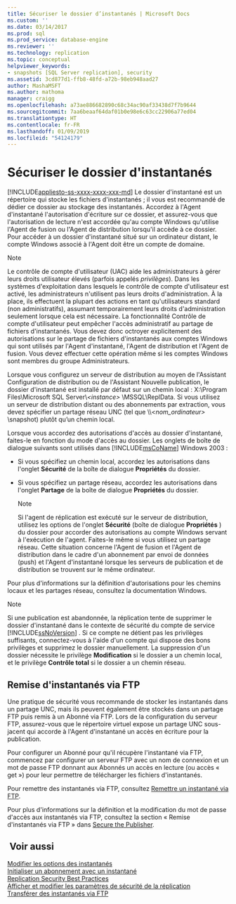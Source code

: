 ```yaml
---
title: Sécuriser le dossier d’instantanés | Microsoft Docs
ms.custom: ''
ms.date: 03/14/2017
ms.prod: sql
ms.prod_service: database-engine
ms.reviewer: ''
ms.technology: replication
ms.topic: conceptual
helpviewer_keywords:
- snapshots [SQL Server replication], security
ms.assetid: 3cd877d1-ffb8-48fd-a72b-98eb948aad27
author: MashaMSFT
ms.author: mathoma
manager: craigg
ms.openlocfilehash: a73ae886682890c68c34ac90af33438d7f7b9644
ms.sourcegitcommit: 7aa6beaaf64daf01b0e98e6c63cc22906a77ed04
ms.translationtype: HT
ms.contentlocale: fr-FR
ms.lasthandoff: 01/09/2019
ms.locfileid: "54124179"
---
```

# <a name="secure-the-snapshot-folder"></a>Sécuriser le dossier d'instantanés
[!INCLUDE[appliesto-ss-xxxx-xxxx-xxx-md](../../../includes/appliesto-ss-xxxx-xxxx-xxx-md.md)]
  Le dossier d'instantané est un répertoire qui stocke les fichiers d'instantanés ; il vous est recommandé de dédier ce dossier au stockage des instantanés. Accordez à l'Agent d'instantané l'autorisation d'écriture sur ce dossier, et assurez-vous que l'autorisation de lecture n'est accordée qu'au compte Windows qu'utilise l'Agent de fusion ou l'Agent de distribution lorsqu'il accède à ce dossier. Pour accéder à un dossier d'instantané situé sur un ordinateur distant, le compte Windows associé à l'Agent doit être un compte de domaine.  
  
> [!NOTE]  
>  Le contrôle de compte d'utilisateur (UAC) aide les administrateurs à gérer leurs droits utilisateur élevés (parfois appelés *privilèges*). Dans les systèmes d'exploitation dans lesquels le contrôle de compte d'utilisateur est activé, les administrateurs n'utilisent pas leurs droits d'administration. À la place, ils effectuent la plupart des actions en tant qu'utilisateurs standard (non administratifs), assumant temporairement leurs droits d'administration seulement lorsque cela est nécessaire. La fonctionnalité Contrôle de compte d'utilisateur peut empêcher l'accès administratif au partage de fichiers d'instantanés. Vous devez donc octroyer explicitement des autorisations sur le partage de fichiers d'instantanés aux comptes Windows qui sont utilisés par l'Agent d'instantané, l'Agent de distribution et l'Agent de fusion. Vous devez effectuer cette opération même si les comptes Windows sont membres du groupe Administrateurs.  
  
 Lorsque vous configurez un serveur de distribution au moyen de l'Assistant Configuration de distribution ou de l'Assistant Nouvelle publication, le dossier d'instantané est installé par défaut sur un chemin local : X:\Program Files\Microsoft SQL Server\\*\<instance>* \MSSQL\ReplData. Si vous utilisez un serveur de distribution distant ou des abonnements par extraction, vous devez spécifier un partage réseau UNC (tel que \\\\<*nom_ordinateur>* \snapshot) plutôt qu’un chemin local.  
  
 Lorsque vous accordez des autorisations d'accès au dossier d'instantané, faites-le en fonction du mode d'accès au dossier. Les onglets de boîte de dialogue suivants sont utilisés dans [!INCLUDE[msCoName](../../../includes/msconame-md.md)] Windows 2003 :  
  
-   Si vous spécifiez un chemin local, accordez les autorisations dans l'onglet **Sécurité** de la boîte de dialogue **Propriétés** du dossier.  
  
-   Si vous spécifiez un partage réseau, accordez les autorisations dans l'onglet **Partage** de la boîte de dialogue **Propriétés** du dossier.  
  
    > [!NOTE]  
    >  Si l'agent de réplication est exécuté sur le serveur de distribution, utilisez les options de l'onglet **Sécurité** (boîte de dialogue **Propriétés** ) du dossier pour accorder des autorisations au compte Windows servant à l'exécution de l'agent. Faites-le même si vous utilisez un partage réseau. Cette situation concerne l'Agent de fusion et l'Agent de distribution dans le cadre d'un abonnement par envoi de données (push) et l'Agent d'instantané lorsque les serveurs de publication et de distribution se trouvent sur le même ordinateur.  
  
 Pour plus d'informations sur la définition d'autorisations pour les chemins locaux et les partages réseau, consultez la documentation Windows.  
  
> [!NOTE]  
>  Si une publication est abandonnée, la réplication tente de supprimer le dossier d'instantané dans le contexte de sécurité du compte de service [!INCLUDE[ssNoVersion](../../../includes/ssnoversion-md.md)] . Si ce compte ne détient pas les privilèges suffisants, connectez-vous à l'aide d'un compte qui dispose des bons privilèges et supprimez le dossier manuellement. La suppression d'un dossier nécessite le privilège **Modification** si le dossier a un chemin local, et le privilège **Contrôle total** si le dossier a un chemin réseau.  
  
## <a name="delivering-snapshots-through-ftp"></a>Remise d'instantanés via FTP  
 Une pratique de sécurité vous recommande de stocker les instantanés dans un partage UNC, mais ils peuvent également être stockés dans un partage FTP puis remis à un Abonné via FTP. Lors de la configuration du serveur FTP, assurez-vous que le répertoire virtuel expose un partage UNC sous-jacent qui accorde à l'Agent d'instantané un accès en écriture pour la publication.  
  
 Pour configurer un Abonné pour qu'il récupère l'instantané via FTP, commencez par configurer un serveur FTP avec un nom de connexion et un mot de passe FTP donnant aux Abonnés un accès en lecture (ou accès « get ») pour leur permettre de télécharger les fichiers d'instantanés.  
  
 Pour remettre des instantanés via FTP, consultez [Remettre un instantané via FTP](../../../relational-databases/replication/publish/deliver-a-snapshot-through-ftp.md).  
  
 Pour plus d'informations sur la définition et la modification du mot de passe d'accès aux instantanés via FTP, consultez la section « Remise d'instantanés via FTP » dans [Secure the Publisher](../../../relational-databases/replication/security/secure-the-publisher.md).  
  
## <a name="see-also"></a> Voir aussi  
 [Modifier les options des instantanés](../../../relational-databases/replication/snapshot-options.md)   
 [Initialiser un abonnement avec un instantané](../../../relational-databases/replication/initialize-a-subscription-with-a-snapshot.md)   
 [Replication Security Best Practices](../../../relational-databases/replication/security/replication-security-best-practices.md)   
 [Afficher et modifier les paramètres de sécurité de la réplication](../../../relational-databases/replication/security/view-and-modify-replication-security-settings.md)   
 [Transférer des instantanés via FTP](../../../relational-databases/replication//publish/deliver-a-snapshot-through-ftp.md)  
  
  
